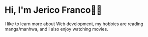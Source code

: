 # Hi, I'm Jerico Franco🙋‍♂️

I like to learn more about Web development, my hobbies are reading manga/manhwa, and I also enjoy watching movies.


<!---
cout05/cout05 is a ✨ special ✨ repository because its `README.md` (this file) appears on your GitHub profile.
You can click the Preview link to take a look at your changes.
--->
